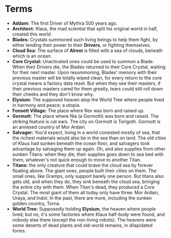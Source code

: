 # Terms

- **Addam:** The first Driver of Mythra 500 years ago. 
- **Architect:** Klaus, the mad scientist that split his original world in half, created this world. 
- **Blades:** Crystals summoned such living beings to help them fight, by either lending their power to their **Drivers**, or fighting themselves.
- **Cloud Sea:** The surface of **Alrest** is filled with a sea of clouds, beneath which is an ocean. 
- **Core Crystal:** Unactivated ones could be used to summon a Blade. When their Drivers die, the Blades returned to their Core Crystal, waiting for their next master. Upon resummoning, Blades' memory with their previous master will be totally wiped clean, for every return to the core crystal means a factory data reset. But when they see their masters, if their previous masters cared for them greatly, tears could still roll down their cheeks and they don't know why. 
- **Elysium:** The supposed heaven atop the World Tree where people lived in harmony and peace; a utopia. 
- **Fonsett Village:** The place where Rex was born and raised up. 
- **Gormott:** The place where Nia (a Gormotti) was born and raised. The striking feature is cat ears. The city on Gormott is Torigoth. Gormott is an annexed country of Mor Ardain. 
- **Salvager:** You'd expect, living in a world consisted mostly of sea, that the richest materials would also be in the sea than on land. The old cities of Klaus had sunken beneath the ocean floor, and salvagers took advantage by salvaging them up again. Oh, and also supplies from other sunken Titans: when they die, their supplies goes down to sea bed with them, whatever's not quick enough to move to another Titan. 
- **Titans:** the only creature that could brave the cloud sea by forever floating above. The giant ones, people built their cities on them. The small ones, like Gramps, only support barely one person. But titans also gets old, and when they do, they sink beneath the cloud sea, bringing the entire city with them. When Titan's dead, they produced a Core Crystal. The most giant of them all today only have three: Mor Ardain, Uraya, and Indol. In the past, there are more, including the sunken golden country, Torna.
- **World Tree:** Supposedly holding **Elysium**, the heaven where people lived; but no, it's some factories where Klaus half-body were found, and nobody else there (except the non-living robots). The heavens were some deserts of dead plants and old-world remains, in dilapidated forms. 